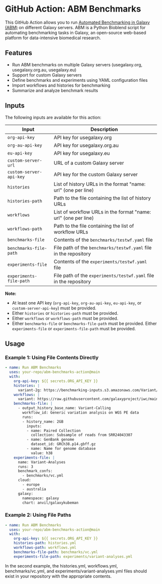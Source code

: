 # GitHub Action: ABM Benchmarks

This GitHub Action allows you to run [Automated Benchmarking in Galaxy (ABM)](https://github.com/galaxyproject/gxabm) on different Galaxy servers. ABM is a Python Bioblend script for automating benchmarking tasks in Galaxy, an open-source web-based platform for data-intensive biomedical research.

## Features

- Run ABM benchmarks on multiple Galaxy servers (usegalaxy.org, usegalaxy.org.au, usegalaxy.eu)
- Support for custom Galaxy servers
- Define benchmarks and experiments using YAML configuration files
- Import workflows and histories for benchmarking
- Summarize and analyze benchmark results

## Inputs

The following inputs are available for this action:

| Input | Description |
| --- | --- |
| `org-api-key` | API key for usegalaxy.org |
| `org-au-api-key` | API key for usegalaxy.org.au |
| `eu-api-key` | API key for usegalaxy.eu |
| `custom-server-url` | URL of a custom Galaxy server |
| `custom-server-api-key` | API key for the custom Galaxy server |
| `histories` | List of history URLs in the format "name: url" (one per line) |
| `histories-path` | Path to the file containing the list of history URLs |
| `workflows` | List of workflow URLs in the format "name: url" (one per line) |
| `workflows-path` | Path to the file containing the list of workflow URLs |
| `benchmarks-file` | Contents of the `benchmarks/testwf.yaml` file |
| `benchmarks-file-path` | File path of the `benchmarks/testwf.yaml` file in the repository |
| `experiments-file` | Contents of the `experiments/testwf.yaml` file |
| `experiments-file-path` | File path of the `experiments/testwf.yaml` file in the repository |

**Note:**
- At least one API key (`org-api-key`, `org-au-api-key`, `eu-api-key`, or `custom-server-api-key`) must be provided.
- Either `histories` or `histories-path` must be provided.
- Either `workflows` or `workflows-path` must be provided.
- Either `benchmarks-file` or `benchmarks-file-path` must be provided. Either `experiments-file` or `experiments-file-path` must be provided.

## Usage

### Example 1: Using File Contents Directly

```yaml
- name: Run ABM Benchmarks
  uses: your-repo/abm-benchmarks-action@main
  with:
    org-api-key: ${{ secrets.ORG_API_KEY }}
    histories: |
      variant-2g: https://benchmarking-inputs.s3.amazonaws.com/Variant/Variant-calling-inputs---2GB.rocrate.zip
    workflows: |
      variant: https://raw.githubusercontent.com/galaxyproject/iwc/main/workflows/variant-calling/generic-variant-calling-wgs-pe/Generic-variation-analysis-on-WGS-PE-data.ga
    benchmarks-file: |
      - output_history_base_name: Variant-Calling
        workflow_id: Generic variation analysis on WGS PE data
        runs:
        - history_name: 2GB
          inputs:
          - name: Paired Collection
            collection: Subsample of reads from SRR24043307
          - name: GenBank genome
            dataset_id: GRCh38.p14.gbff.gz
          - name: Name for genome database
            value: h38
    experiments-file: |
      name: Variant-Analyses
      runs: 3
      benchmark_confs:
        - benchmarks/vc.yml
      cloud:
        - europe
        - australia
      galaxy:
        namespace: galaxy
        chart: anvil/galaxykubeman
```

### Example 2: Using File Paths

```yaml
- name: Run ABM Benchmarks
  uses: your-repo/abm-benchmarks-action@main
  with:
    org-api-key: ${{ secrets.ORG_API_KEY }}
    histories-path: histories.yml
    workflows-path: workflows.yml
    benchmarks-file-path: benchmarks/vc.yml
    experiments-file-path: experiments/variant-analyses.yml
```

In the second example, the histories.yml, workflows.yml, benchmarks/vc.yml, and experiments/variant-analyses.yml files should exist in your repository with the appropriate contents.

